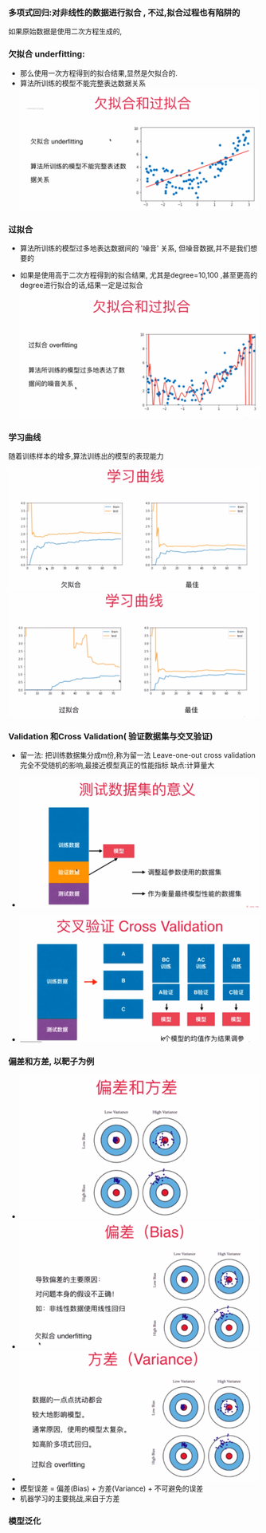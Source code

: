 ### 多项式回归:对非线性的数据进行拟合 , 不过,拟合过程也有陷阱的
如果原始数据是使用二次方程生成的,
### 欠拟合 underfitting:
- 那么使用一次方程得到的拟合结果,显然是欠拟合的.
- 算法所训练的模型不能完整表达数据关系
![avatar](images/2.png)
### 过拟合
- 算法所训练的模型过多地表达数据间的 '噪音' 关系, 但噪音数据,并不是我们想要的

- 如果是使用高于二次方程得到的拟合结果, 尤其是degree=10,100 ,甚至更高的degree进行拟合的话,结果一定是过拟合
![avatar](images/1.png)


### 学习曲线
随着训练样本的增多,算法训练出的模型的表现能力  

![avatar](images/3.png)
![avatar](images/4.png)


### Validation 和Cross Validation( 验证数据集与交叉验证)
- 留一法: 把训练数据集分成m份,称为留一法 Leave-one-out cross validation
  完全不受随机的影响,最接近模型真正的性能指标
  缺点:计算量大

- ![avatar](images/5.png)
- ![avatar](images/6.png)
### 偏差和方差, 以靶子为例
- ![avatar](images/7.png)
- ![avatar](images/8.png)
- ![avatar](images/9.png)
- 模型误差 = 偏差(Bias) + 方差(Variance) + 不可避免的误差
- 机器学习的主要挑战,来自于方差
 ### 模型泛化